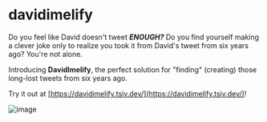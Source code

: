 # davidimelify
Do you feel like David doesn't tweet ***ENOUGH?*** Do you find yourself making a clever joke only to realize you took it from David's tweet from six years ago? You're not alone.

Introducing **DavidImelify**, the perfect solution for "finding" (creating) those long-lost tweets from six years ago. 

Try it out at [https://davidimelify.tsiv.dev/](https://davidimelify.tsiv.dev/)!

![image](https://github.com/user-attachments/assets/34959db7-fac5-44f5-9303-f25b467cec87)

